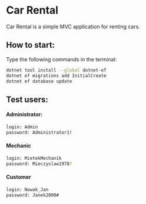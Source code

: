 # Car Rental

Car Rental is a simple MVC application for renting cars.

## How to start:

Type the following commands in the terminal:
```bash
dotnet tool install --global dotnet-ef
dotnet ef migrations add InitialCreate
dotnet ef database update
```

## Test users:
#### Administrator:
```bash
login: Admin
password: Administrator1!
```
#### Mechanic
```bash
login: MietekMechanik
password: Mieczyslaw1978?
```
#### Customer
```bash
login: Nowak_Jan
password: Janek2000#
```
